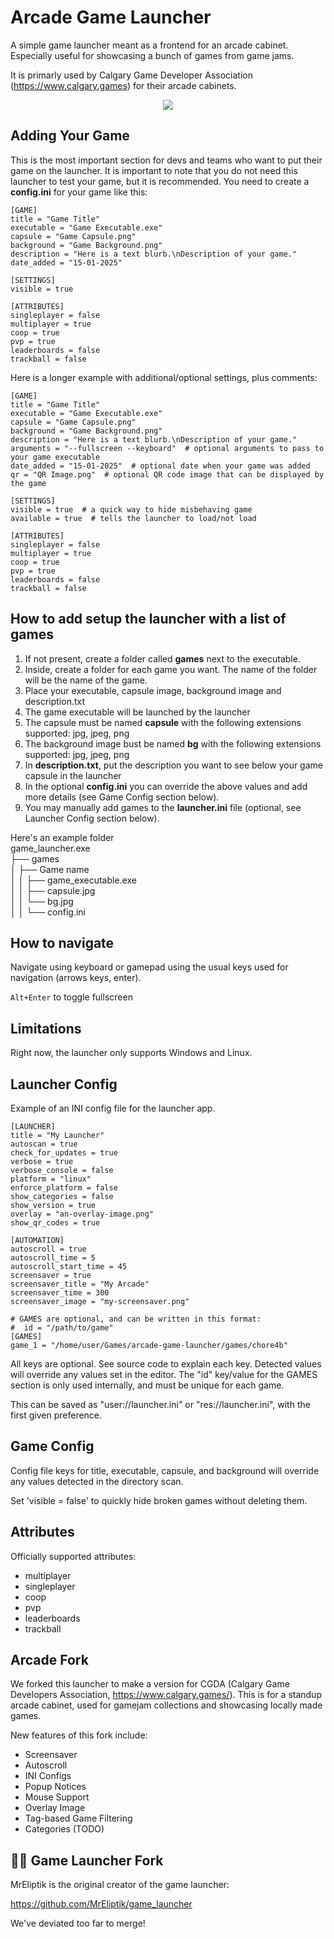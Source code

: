 # Arcade Game Launcher

A simple game launcher meant as a frontend for an arcade cabinet. Especially useful for showcasing a bunch of games from game jams. 

It is primarly used by Calgary Game Developer Association (https://www.calgary.games) for their arcade cabinets. 

<p align="center">
  <img src="media/launcher_v0.0.1.gif">
</p>

## Adding Your Game

This is the most important section for devs and teams who want to put their game on the launcher. 
It is important to note that you do not need this launcher to test your game, but it is recommended.
You need to create a **config.ini** for your game like this:

```
[GAME]
title = "Game Title"
executable = "Game Executable.exe"
capsule = "Game Capsule.png"
background = "Game Background.png"
description = "Here is a text blurb.\nDescription of your game."
date_added = "15-01-2025"

[SETTINGS]
visible = true

[ATTRIBUTES]
singleplayer = false
multiplayer = true
coop = true
pvp = true
leaderboards = false
trackball = false

```

Here is a longer example with additional/optional settings, plus comments:

```
[GAME]
title = "Game Title"
executable = "Game Executable.exe"
capsule = "Game Capsule.png"
background = "Game Background.png"
description = "Here is a text blurb.\nDescription of your game."
arguments = "--fullscreen --keyboard"  # optional arguments to pass to your game executable
date_added = "15-01-2025"  # optional date when your game was added
qr = "QR Image.png"  # optional QR code image that can be displayed by the game

[SETTINGS]
visible = true  # a quick way to hide misbehaving game
available = true  # tells the launcher to load/not load

[ATTRIBUTES]
singleplayer = false
multiplayer = true
coop = true
pvp = true
leaderboards = false
trackball = false

```


## How to add setup the launcher with a list of games

1. If not present, create a folder called **games** next to the executable.
2. Inside, create a folder for each game you want. The name of the folder will be the name of the game.
3. Place your executable, capsule image, background image and description.txt
4. The game executable will be launched by the launcher
5. The capsule must be named **capsule** with the following extensions supported: jpg, jpeg, png
6. The background image bust be named **bg** with the following extensions supported: jpg, jpeg, png
7. In **description.txt**, put the description you want to see below your game capsule in the launcher
8. In the optional **config.ini** you can override the above values and add more details (see Game Config section below).
9. You may manually add games to the **launcher.ini** file (optional, see Launcher Config section below).

Here's an example folder  
game_launcher.exe  
├── games  
│   ├── Game name  
│   │   ├── game_executable.exe  
│   │   ├── capsule.jpg  
│   │   └── bg.jpg  
│   │   └── config.ini


## How to navigate

Navigate using keyboard or gamepad using the usual keys used for navigation (arrows keys, enter).

`Alt+Enter` to toggle fullscreen

## Limitations

Right now, the launcher only supports Windows and Linux. 

## Launcher Config

Example of an INI config file for the launcher app. 

```
[LAUNCHER]
title = "My Launcher"
autoscan = true
check_for_updates = true
verbose = true
verbose_console = false
platform = "linux"
enforce_platform = false
show_categories = false
show_version = true
overlay = "an-overlay-image.png"
show_qr_codes = true

[AUTOMATION]
autoscroll = true
autoscroll_time = 5
autoscroll_start_time = 45
screensaver = true
screensaver_title = "My Arcade"
screensaver_time = 300
screensaver_image = "my-screensaver.png"

# GAMES are optional, and can be written in this format:
#  id = "/path/to/game"
[GAMES]
game_1 = "/home/user/Games/arcade-game-launcher/games/chore4b"
```

All keys are optional. See source code to explain each key. Detected values will override any values set in the editor. The "id" key/value for the GAMES section is only used internally, and must be unique for each game.

This can be saved as "user://launcher.ini" or "res://launcher.ini", with the first given preference.

## Game Config

Config file keys for title, executable, capsule, and background will override any values detected in the directory scan. 

Set 'visible = false' to quickly hide broken games without deleting them.

## Attributes

Officially supported attributes:
- multiplayer
- singleplayer
- coop
- pvp
- leaderboards
- trackball

## Arcade Fork

We forked this launcher to make a version for CGDA (Calgary Game Developers Association, https://www.calgary.games/). This is for a standup arcade cabinet, used for gamejam collections and showcasing locally made games. 

New features of this fork include:
- Screensaver
- Autoscroll
- INI Configs
- Popup Notices
- Mouse Support
- Overlay Image
- Tag-based Game Filtering
- Categories (TODO)

## 💁‍♂️ Game Launcher Fork

MrEliptik is the original creator of the game launcher:

https://github.com/MrEliptik/game_launcher

We've deviated too far to merge!

